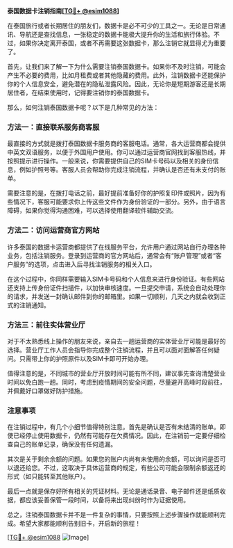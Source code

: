 **泰国数据卡注销指南[[TG💪+ @esim1088](https://t.me/s/esim1088)]**

在泰国旅行或者长期居住的朋友们，数据卡是必不可少的工具之一。无论是日常通讯、导航还是查找信息，一张稳定的数据卡能极大提升你的生活和旅行体验。不过，如果你决定离开泰国，或者不再需要这张数据卡，那么注销它就显得尤为重要了。

首先，让我们来了解一下为什么需要注销泰国数据卡。如果你不及时注销，可能会产生不必要的费用，比如月租费或者其他隐藏的费用。此外，注销数据卡还能保护你的个人信息安全，避免潜在的隐私泄露风险。因此，无论你是短期游客还是长期居住者，在结束使用时，记得要注销你的泰国数据卡。

那么，如何注销泰国数据卡呢？以下是几种常见的方法：

### 方法一：直接联系服务商客服

最直接的方式就是拨打泰国数据卡服务商的客服电话。通常，各大运营商都会提供中英文双语服务，以便于外国用户使用。你可以通过运营商官网找到客服热线，并按照提示进行操作。一般来说，你需要提供自己的SIM卡号码以及相关的身份信息，例如护照号等。客服人员会帮助你完成注销流程，并确认是否还有未支付的账单。

需要注意的是，在拨打电话之前，最好提前准备好你的护照复印件或照片，因为有些情况下，客服可能要求你上传这些文件作为身份验证的一部分。另外，由于语言障碍，如果你觉得沟通困难，可以选择使用翻译软件辅助交流。

### 方法二：访问运营商官方网站

许多泰国的数据卡运营商都提供了在线服务平台，允许用户通过网站自行办理各种业务，包括注销服务。登录到运营商的官方网站后，通常会有“账户管理”或者“客户服务”的选项，点击进入后寻找注销服务的相关入口。

在这个过程中，你同样需要输入SIM卡号码和个人信息来进行身份验证。有些网站还支持上传身份证件扫描件，以加快审核速度。一旦提交申请，系统会自动处理你的请求，并发送一封确认邮件到你的邮箱里。如果一切顺利，几天之内就会收到正式的注销通知。

### 方法三：前往实体营业厅

对于不太熟悉线上操作的朋友来说，亲自去一趟运营商的实体营业厅可能是最好的选择。营业厅工作人员会指导你完成整个注销流程，并且可以面对面解答任何疑问。只需带上你的护照原件以及SIM卡即可开始办理。

值得注意的是，不同城市的营业厅开放时间可能有所不同，建议事先查询清楚营业时间以免白跑一趟。同时，考虑到疫情期间的安全问题，尽量避开高峰时段前往，并佩戴好口罩做好防护措施。

### 注意事项

在注销过程中，有几个小细节值得特别注意。首先是确认是否有未结清的账单。即使已经停止使用数据卡，仍然有可能存在欠费情况。因此，在注销前一定要仔细检查自己的账单记录，确保没有任何遗漏。

其次是关于剩余余额的问题。如果您的账户内尚有未使用的余额，可以询问是否可以退还给您。不过，这取决于具体运营商的规定，有些公司可能会限制余额返还的形式（如只能转至其他账户）。

最后一点就是保存好所有相关的凭证材料。无论是通话录音、电子邮件还是纸质收据，都应该妥善保管一段时间，以备将来出现纠纷时作为证据使用。

总之，注销泰国数据卡并不是一件复杂的事情，只要按照上述步骤操作就能顺利完成。希望大家都能顺利告别旧卡，开启新的旅程！

[[TG💪+ @esim1088](https://t.me/s/esim1088) ![Image](https://i.postimg.cc/4NQfJmqS/Snipaste-2025-05-13-00-14-12.png)]